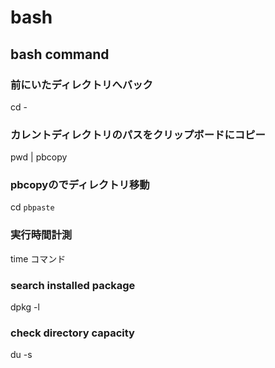# bash

## bash command

### 前にいたディレクトリへバック
cd -

### カレントディレクトリのパスをクリップボードにコピー
pwd | pbcopy

### pbcopyのでディレクトリ移動
cd `pbpaste`

### 実行時間計測
time コマンド

### search installed package
dpkg -l

### check directory capacity
du -s
